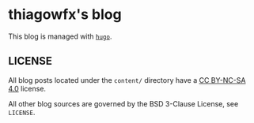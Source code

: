 # thiagowfx's blog

This blog is managed with [`hugo`][hugo].

## LICENSE

All blog posts located under the `content/` directory have a [CC BY-NC-SA 4.0][cc-by-nc-sa-4.0] license.

All other blog sources are governed by the BSD 3-Clause License, see  `LICENSE`.

[cc-by-nc-sa-4.0]: https://creativecommons.org/licenses/by-nc-sa/4.0/
[hugo]: https://gohugo.io/
